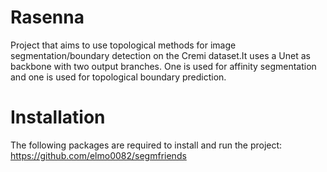 # Rasenna
Project that aims to use topological methods for image segmentation/boundary detection on the Cremi dataset.It uses a Unet as backbone with two output branches.
One is used for affinity segmentation and one is used for topological boundary prediction. 

# Installation
The following packages are required to install and run the project:
https://github.com/elmo0082/segmfriends
